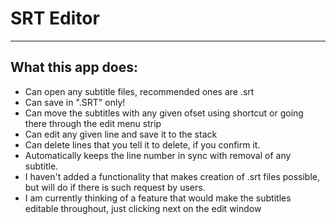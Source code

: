 <h1>SRT Editor</h1>
<hr>
<h2>What this app does:</h2>
<ul>
	<li>Can open any subtitle files, recommended ones are .srt</li>
	<li>Can save in ".SRT" only!</li>
	<li>Can move the subtitles with any given ofset using shortcut or going there through the edit menu strip</li>
	<li>Can edit any given line and save it to the stack</li>
	<li>Can delete lines that you tell it to delete, if you confirm it.</li>
	<li>Automatically keeps the line number in sync with removal of any subtitle.</li>
	<li>I haven't added a functionality that makes creation of .srt files possible, but will do if there is such request by users.</li>
	<li>I am currently thinking of a feature that would make the subtitles editable throughout, just clicking next on the edit window</li>
</ul>